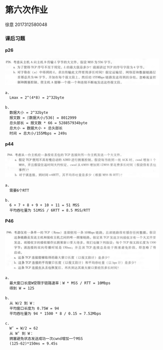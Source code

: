 # 第六次作业

徐意 2017312580048

### 课后习题

#### p26

![p26](p26.png)

```
a.
  Lmax = 2^(4*8) = 2^32byte

b.	
  数据大小 = 2^32byte
  报文数 = ⌈数据大小/536⌉ = 8012999
  总头部长 = 报文数 * 66 = 528857934byte
  总大小 = 数据大小 + 总头部长
  时间 = 总大小/155Mbps = 249s
```



#### p44

![p44](p44.png)

```
a. 
  需要6个RTT
 
b.
  6 + 7 + 8 + 9 + 10 + 11 = 51 MSS
  平均吞吐量为 51MSS / 6RTT = 8.5 MSS/RTT
```



#### P46

![p46](p46.png)

```
a.
  最大窗口长度W受限于链路速率：W * MSS / RTT = 10Mbps
  得到 W = 125
  
b.
  从 W/2 到 W：
  平均窗口长度为 0.75W = 94
  平均吞吐量为 94 * 1500 * 8 / 0.15 = 7.52Mbps
  
c.
  W’ = W/2 = 62
  从 W’ 到 W：
  拥塞避免状态发送成功一次cwnd增加一个MSS
  (125-62)*150ms = 9.45s
```

